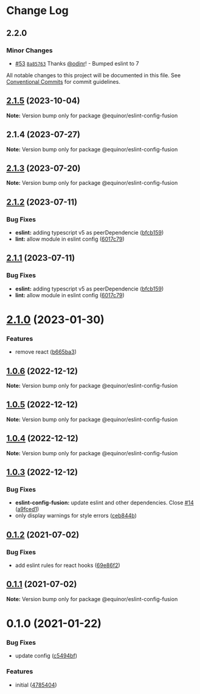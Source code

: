 # Change Log

## 2.2.0

### Minor Changes

- [#53](https://github.com/equinor/fusion-core/pull/53) [`8a85763`](https://github.com/equinor/fusion-core/commit/8a85763181579e0fcbb3dedd39023c6ddaf288f2) Thanks [@odinr](https://github.com/odinr)! - Bumped eslint to 7

All notable changes to this project will be documented in this file.
See [Conventional Commits](https://conventionalcommits.org) for commit guidelines.

## [2.1.5](https://github.com/equinor/fusion-core/compare/@equinor/eslint-config-fusion@2.1.4...@equinor/eslint-config-fusion@2.1.5) (2023-10-04)

**Note:** Version bump only for package @equinor/eslint-config-fusion

## 2.1.4 (2023-07-27)

**Note:** Version bump only for package @equinor/eslint-config-fusion

## [2.1.3](https://github.com/equinor/fusion-core/compare/@equinor/eslint-config-fusion@2.1.2...@equinor/eslint-config-fusion@2.1.3) (2023-07-20)

**Note:** Version bump only for package @equinor/eslint-config-fusion

## [2.1.2](https://github.com/equinor/fusion-core/compare/@equinor/eslint-config-fusion@2.1.1...@equinor/eslint-config-fusion@2.1.2) (2023-07-11)

### Bug Fixes

- **eslint:** adding typescript v5 as peerDependencie ([bfcb159](https://github.com/equinor/fusion-core/commit/bfcb1594d16a3790c8e23dead61990c976133838))
- **lint:** allow module in eslint config ([6017c79](https://github.com/equinor/fusion-core/commit/6017c79c794815730972022389b2d2cee61f27f6))

## [2.1.1](https://github.com/equinor/fusion-core/compare/@equinor/eslint-config-fusion@2.1.0...@equinor/eslint-config-fusion@2.1.1) (2023-07-11)

### Bug Fixes

- **eslint:** adding typescript v5 as peerDependencie ([bfcb159](https://github.com/equinor/fusion-core/commit/bfcb1594d16a3790c8e23dead61990c976133838))
- **lint:** allow module in eslint config ([6017c79](https://github.com/equinor/fusion-core/commit/6017c79c794815730972022389b2d2cee61f27f6))

# [2.1.0](https://github.com/equinor/fusion-core/compare/@equinor/eslint-config-fusion@1.0.6...@equinor/eslint-config-fusion@2.1.0) (2023-01-30)

### Features

- remove react ([b665ba3](https://github.com/equinor/fusion-core/commit/b665ba36f5a7042c2be535c156c52149a3dc1289))

## [1.0.6](https://github.com/equinor/fusion-core/compare/@equinor/eslint-config-fusion@1.0.4...@equinor/eslint-config-fusion@1.0.6) (2022-12-12)

**Note:** Version bump only for package @equinor/eslint-config-fusion

## [1.0.5](https://github.com/equinor/fusion-core/compare/@equinor/eslint-config-fusion@1.0.4...@equinor/eslint-config-fusion@1.0.5) (2022-12-12)

**Note:** Version bump only for package @equinor/eslint-config-fusion

## [1.0.4](https://github.com/equinor/fusion-core/compare/@equinor/eslint-config-fusion@1.0.3...@equinor/eslint-config-fusion@1.0.4) (2022-12-12)

**Note:** Version bump only for package @equinor/eslint-config-fusion

## [1.0.3](https://github.com/equinor/fusion-core/compare/@equinor/eslint-config-fusion@0.1.2...@equinor/eslint-config-fusion@1.0.3) (2022-12-12)

### Bug Fixes

- **eslint-config-fusion:** update eslint and other dependencies. Close [#14](https://github.com/equinor/fusion-core/issues/14) ([a9fced1](https://github.com/equinor/fusion-core/commit/a9fced131029af380f9772c2c192c23ff5052e1c))
- only display warnings for style errors ([ceb844b](https://github.com/equinor/fusion-core/commit/ceb844b5b82376bfbd596b74ba2910d7c0419f65))

## [0.1.2](https://github.com/equinor/fusion-core/compare/@equinor/eslint-config-fusion@0.1.1...@equinor/eslint-config-fusion@0.1.2) (2021-07-02)

### Bug Fixes

- add eslint rules for react hooks ([69e86f2](https://github.com/equinor/fusion-core/commit/69e86f2bf70b5e8d1c1c7f337e8ab53693fabb7c))

## [0.1.1](https://github.com/equinor/fusion-core/compare/@equinor/eslint-config-fusion@0.1.0...@equinor/eslint-config-fusion@0.1.1) (2021-07-02)

**Note:** Version bump only for package @equinor/eslint-config-fusion

# 0.1.0 (2021-01-22)

### Bug Fixes

- update config ([c5494bf](https://github.com/equinor/fusion-core/commit/c5494bf7751c143bbedda8c5166693e96ada3027))

### Features

- initial ([4785404](https://github.com/equinor/fusion-core/commit/47854046f9025389399f1761962d32a2c00dd35b))
